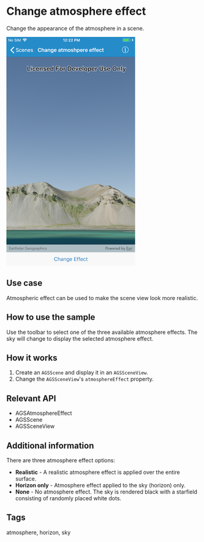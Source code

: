 # Change atmosphere effect

Change the appearance of the atmosphere in a scene.

![Change atmosphere effect sample](change-atmosphere-effect.png)

## Use case

Atmospheric effect can be used to make the scene view look more realistic.

## How to use the sample

Use the toolbar to select one of the three available atmosphere effects. The sky will change to display the selected atmosphere effect. 

## How it works

1. Create an `AGSScene` and display it in an `AGSSceneView`.
2. Change the `AGSSceneView`'s `atmosphereEffect` property.
 
## Relevant API

* AGSAtmosphereEffect
* AGSScene
* AGSSceneView

## Additional information

There are three atmosphere effect options:

* **Realistic** - A realistic atmosphere effect is applied over the entire surface.
* **Horizon only** - Atmosphere effect applied to the sky (horizon) only.
* **None** - No atmosphere effect. The sky is rendered black with a starfield consisting of randomly placed white dots.

## Tags

atmosphere, horizon, sky
